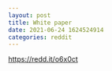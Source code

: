 ```yaml
--- 
layout: post 
title: White paper 
date: 2021-06-24 1624524914 
categories: reddit 
--- 
```

https://redd.it/o6x0ct